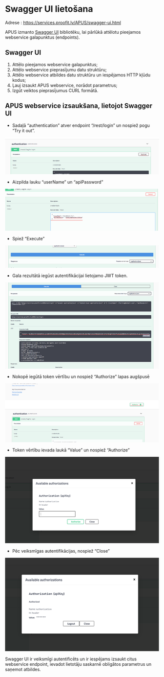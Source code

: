 # Swagger UI lietošana

Adrese : https://services.proofit.lv/APUS/swagger-ui.html

APUS izmanto [Swagger UI](https://swagger.io/tools/swagger-ui/) bibliotēku, lai pārlūkā attēlotu pieejamos webservice galapunktus (endpoints).

## Swagger UI
1.	Attēlo pieejamos webservice galapunktus;
2.	Attēlo webservice pieprasījumu datu struktūru;
3.	Attēlo webservice atbildes datu struktūru un iespējamos HTTP kļūdu kodus;
4.	Ļauj izsaukt APUS webservice, norādot parametrus;
5.	Izgūt veiktos pieprasījumus CURL formātā.

## APUS webservice izsaukšana, lietojot Swagger UI

* Sadaļā “authentication” atver endpoint “/rest/login” un nospiež pogu “Try it out”.

![Authentification](../assets/swagger-ui/Picture1.png)

* Aizpilda lauku “userName” un “apiPassword”

![Fields](../assets/swagger-ui/Picture2.png)

* Spiež “Execute”

![Execute](../assets/swagger-ui/Picture3.png)

* Gala rezultātā iegūst autentifikācijai lietojamo JWT token.

![Token](../assets/swagger-ui/Picture4.png)

* Nokopē iegūtā token vērtību un nospiež “Authorize” lapas augšpusē

![Authorize](../assets/swagger-ui/Picture5.png)

* Token vērtību ievada laukā “Value” un nospiež “Authorize”

![Value](../assets/swagger-ui/Picture6.png)

* Pēc veiksmīgas autentifikācijas, nospiež “Close”

![Close](../assets/swagger-ui/Picture7.png)

Swagger UI ir veiksmīgi autentificēts un ir iespējams izsaukt citus webservice endpoint, ievadot lietotāju saskarnē obligātos parametrus un saņemot atbildes.
